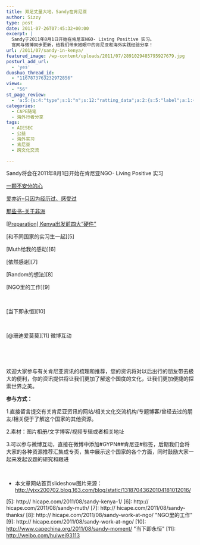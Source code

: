 ```yaml
---
title: 双足丈量大地，Sandy在肯尼亚
author: Sizzy
type: post
date: 2011-07-26T07:45:32+00:00
excerpt: |
  Sandy于2011年8月1日开始在肯尼亚NGO- Living Positive 实习。
  官网与微博同步更新，给我们带来她眼中的肯尼亚和海外实践经验分享！
url: /2011/07/sandy-in-kenya/
featured_image: /wp-content/uploads/2011/07/2891029485795927679.jpg
posturl_add_url:
  - 'yes'
duoshuo_thread_id:
  - "1167873763232972856"
views:
  - "56"
st_page_review:
  - 'a:5:{s:4:"type";s:1:"n";s:12:"ratting_data";a:2:{s:5:"label";a:1:{i:0;s:0:"";}s:5:"score";a:1:{i:0;s:1:"0";}}s:7:"postion";s:2:"tl";s:5:"title";s:0:"";s:11:"score_label";s:0:"";}'
categories:
  - CAPE随笔
  - 海外行者分享
tags:
  - AIESEC
  - 公益
  - 海外实习
  - 肯尼亚
  - 跨文化交流

---
```

Sandy将会在2011年8月1日开始在肯尼亚NGO- Living Positive 实习

[一颗不安分的心][1]

[爱亦近&#8211;只因为经历过、感受过][2]

[那些书&#8211;关于非洲][3]

[[Preparation] Kenya出发前四大“硬件”][4]

[和不同国家的实习生一起][5]

[Muth给我的感动][6]

[依然感谢][7]

[Random的想法][8]

[NGO里的工作][9]

&nbsp;

[当下即永恒][10]

&nbsp;

[@珊迪爱莫莫][11] 微博互动



&nbsp;

&nbsp;

欢迎大家参与有关肯尼亚资讯的梳理和推荐，您的资讯将对以后出行的朋友带去极大的便利，你的资讯提供将让我们更加了解这个国度的文化，让我们更加便捷的探索世界之美。

**参与方式：**

1.直接留言提交有关肯尼亚资讯的网站/相关文化交流机构/专题博客/曾经去过的朋友/相关便于了解这个国家的其他资源。

2.素材：图片相册/文字博客/视频专辑或者相关地址

3.可以参与微博互动，直接在微博中添加#GYPN##肯尼亚#标签，后期我们会将大家的各种资源推荐汇集成专页，集中展示这个国家的各个方面，同时鼓励大家一起来发起议题的研究和跟进

&nbsp;

* 本文章网站首页slideshow图片来源：http://yjxx200702.blog.163.com/blog/static/13187043620104181012016/

 [1]: http://blog.sina.com.cn/s/blog_69d97d690100ry7o.html
 [2]: http://blog.sina.com.cn/s/blog_69d97d690100s54g.html
 [3]: http://blog.sina.com.cn/s/blog_69d97d690100s3c4.html
 [4]: http://blog.sina.com.cn/s/blog_69d97d690100s3ns.html
 [5]: http:// hicape.com/2011/08/sandy-kenya-1/
 [6]: http:// hicape.com/2011/08/sandy-muth/
 [7]: http:// hicape.com/2011/08/sandy-thanks/
 [8]: http:// hicape.com/2011/08/sandy-work-at-ngo/ "NGO里的工作"
 [9]: http:// hicape.com/2011/08/sandy-work-at-ngo/
 [10]: http://www.capechina.org/2011/08/sandy-moment/ "当下即永恒"
 [11]: http://weibo.com/huiwei93113